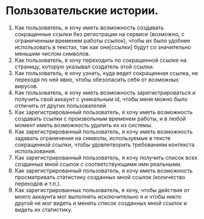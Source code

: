 # Пользовательские истории.

1. Как пользователь, я хочу иметь возможность создавать сокращенные ссылки без регистрации на сервисе (возможно, с ограниченным временем работы ссылок), чтобы их было удобнее использовать в текстах, так как они[ccылки] будут со значительно меньшим числом символов.
2. Как пользователь, я хочу переходить по сокращенной ссылке на страницу, которую указывал создатель этой ссылки.
3. Как пользователь, я хочу узнать, куда ведет сокращенная ссылка, не переходя по ней явно, чтобы обезопасить себя от возможных вирусов.
4. Как пользователь, я хочу иметь возможность зарегистрироваться и получить свой аккаунт с уникальным id, чтобы меня можно было отличить от других пользователей.
5. Как зарегистрированный пользователь, я хочу иметь возможность создавать ссылки с произвольным временем работы, и в любой момент иметь возможность удалить их из системы.
6. Как зарегистрированный пользователь, я хочу иметь возможность задавать ограничения на символы, используемые в тексте сокращенной ссылки, чтобы удовлетворить требованиям контекста использования.
7. Как зарегистрированный пользователь, я хочу получить список всех созданных мной ссылок с соответствующими ими реальными.
8. Как зарегистрированный пользователь, я хочу иметь возможность просматривать статистику созданных мной ссылок (количество переходов и т.п.).
9. Как зарегистрированных пользователь, я хочу, чтобы действия от моего аккаунта мог выполнять исключительно я и чтобы никто другой не мог видеть и менять список созданных мной ссылок и видеть их статистику.



